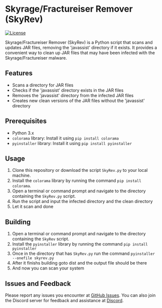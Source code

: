 # Skyrage/Fractureiser Remover (SkyRev)

[![License](https://img.shields.io/badge/License-MIT-blue.svg)](https://opensource.org/licenses/MIT)

Skyrage/Fractureiser Remover (SkyRev) is a Python script that scans and updates JAR files, removing the 'javassist' directory if it exists. It provides a convenient way to clean up JAR files that may have been infected with the Skyrage/Fractureiser malware.

## Features

- Scans a directory for JAR files
- Checks if the 'javassist' directory exists in the JAR files
- Removes the 'javassist' directory from the infected JAR files
- Creates new clean versions of the JAR files without the 'javassist' directory

## Prerequisites

- Python 3.x
- `colorama` library: Install it using `pip install colorama`
- `pyinstaller` library: Install it using `pip install pyinstaller`

## Usage

1. Clone this repository or download the script `SkyRev.py` to your local machine.
2. Install the `colorama` library by running the command `pip install colorama`.
3. Open a terminal or command prompt and navigate to the directory containing the `SkyRev.py` script.
4. Run the script and input the infected directory and the clean directory
5. Let it scan and done

## Building

1. Open a terminal or command prompt and navigate to the directory containing the `SkyRev` script.
2. Install the `pyinstaller` library by running the command `pip install pyinstaller`
3. Once in the directory that has `SkyRev.py` run the command `pyinstaller --onefile skyrev.py`
4. After it finishs building goto dist and the output file should be there
5. And now you can scan your system

## Issues and Feedback

Please report any issues you encounter at [GitHub Issues](https://github.com/wokonly/skyrev/issues). You can also join the Discord server for feedback and assistance at [Discord](https://discord.gg/VAx9qUsfhw).
